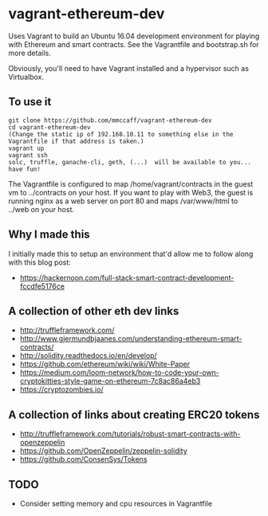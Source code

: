 # vagrant-ethereum-dev
Uses Vagrant to build an Ubuntu 16.04 development environment for playing with Ethereum and smart contracts. See the Vagrantfile and bootstrap.sh for more details.

Obviously, you'll need to have Vagrant installed and a hypervisor such as Virtualbox.

To use it
---------
```
git clone https://github.com/mmccaff/vagrant-ethereum-dev
cd vagrant-ethereum-dev
(Change the static ip of 192.168.10.11 to something else in the Vagrantfile if that address is taken.)
vagrant up
vagrant ssh
solc, truffle, ganache-cli, geth, (...)  will be available to you... have fun!
```

The Vagrantfile is configured to map /home/vagrant/contracts in the guest vm to ../contracts on your host. If you want to play with Web3, the guest is running nginx as a web server on port 80 and maps /var/www/html to ../web on your host.


Why I made this
---------------
I initially made this to setup an environment that'd allow me to follow along with this blog post:
* https://hackernoon.com/full-stack-smart-contract-development-fccdfe5176ce

A collection of other eth dev links
-----------------------------------
* http://truffleframework.com/
* http://www.gjermundbjaanes.com/understanding-ethereum-smart-contracts/
* http://solidity.readthedocs.io/en/develop/
* https://github.com/ethereum/wiki/wiki/White-Paper
* https://medium.com/loom-network/how-to-code-your-own-cryptokitties-style-game-on-ethereum-7c8ac86a4eb3
* https://cryptozombies.io/

A collection of links about creating ERC20 tokens
--------------------------------------------------
* http://truffleframework.com/tutorials/robust-smart-contracts-with-openzeppelin
* https://github.com/OpenZeppelin/zeppelin-solidity
* https://github.com/ConsenSys/Tokens

TODO
----
* Consider setting memory and cpu resources in Vagrantfile
